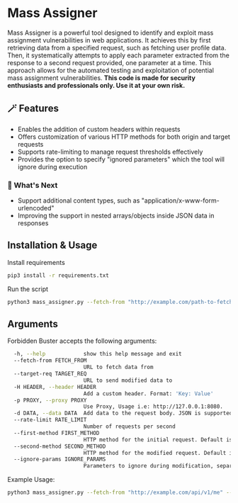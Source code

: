 # Mass Assigner

Mass Assigner is a powerful tool designed to identify and exploit mass assignment vulnerabilities in web applications. It achieves this by first retrieving data from a specified request, such as fetching user profile data. Then, it systematically attempts to apply each parameter extracted from the response to a second request provided, one parameter at a time. This approach allows for the automated testing and exploitation of potential mass assignment vulnerabilities. **This code is made for security enthusiasts and professionals only. Use it at your own risk.**

## 🪄 Features

- Enables the addition of custom headers within requests
- Offers customization of various HTTP methods for both origin and target requests
- Supports rate-limiting to manage request thresholds effectively
- Provides the option to specify "ignored parameters" which the tool will ignore during execution

### 🔮 What's Next 
- Support additional content types, such as "application/x-www-form-urlencoded"
- Improving the support in nested arrays/objects inside JSON data in responses
  
## Installation & Usage
Install requirements

```bash
pip3 install -r requirements.txt
```

Run the script

```bash
python3 mass_assigner.py --fetch-from "http://example.com/path-to-fetch-data" --target-req "http://example.com/path-to-probe"
```

## Arguments
Forbidden Buster accepts the following arguments:

```bash
  -h, --help            show this help message and exit
  --fetch-from FETCH_FROM
                        URL to fetch data from
  --target-req TARGET_REQ
                        URL to send modified data to
  -H HEADER, --header HEADER
                        Add a custom header. Format: 'Key: Value'
  -p PROXY, --proxy PROXY
                        Use Proxy, Usage i.e: http://127.0.0.1:8080.
  -d DATA, --data DATA  Add data to the request body. JSON is supported with escaping.
  --rate-limit RATE_LIMIT
                        Number of requests per second
  --first-method FIRST_METHOD
                        HTTP method for the initial request. Default is GET.
  --second-method SECOND_METHOD
                        HTTP method for the modified request. Default is PUT.
  --ignore-params IGNORE_PARAMS
                        Parameters to ignore during modification, separated by comma.
```

Example Usage:
```bash
python3 mass_assigner.py --fetch-from "http://example.com/api/v1/me" --target-req "http://example.com/api/v1/me" --header "Authorization: Bearer XXX" --proxy "http://proxy.example.com" --data '{\"param1\": \"test\", \"param2\":true}'

```
